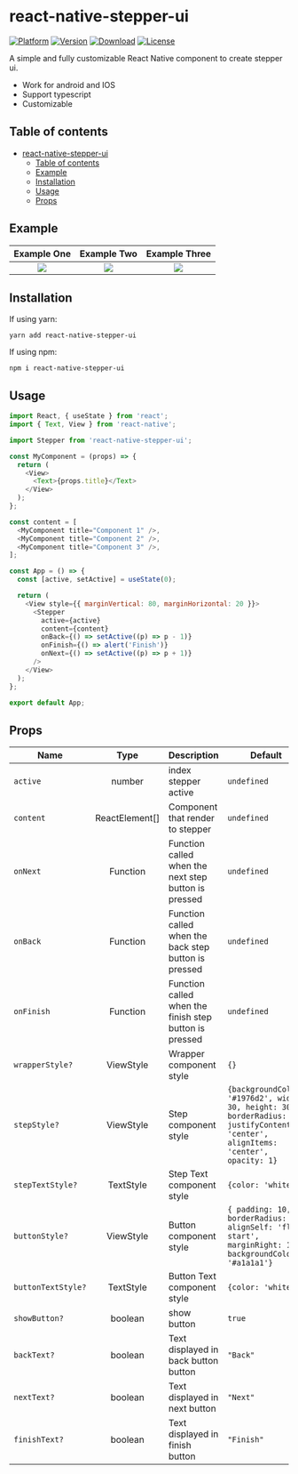 # react-native-stepper-ui

[![Platform](https://img.shields.io/badge/platform-react--native-lightgrey.svg)](http://facebook.github.io/react-native/)
[![Version](http://img.shields.io/npm/v/react-native-stepper-ui.svg)](https://www.npmjs.com/package/react-native-stepper-ui)
[![Download](http://img.shields.io/npm/dm/react-native-stepper-ui.svg)](https://www.npmjs.com/package/react-native-stepper-ui)
[![License](https://img.shields.io/badge/license-MIT-blue.svg)](https://raw.github.com/danilrafiqi/react-native-stepper-ui/master/LICENSE)

A simple and fully customizable React Native component to create stepper ui.

- Work for android and IOS
- Support typescript
- Customizable

## Table of contents

- [react-native-stepper-ui](#react-native-stepper-ui)
  - [Table of contents](#table-of-contents)
  - [Example](#example)
  - [Installation](#installation)
  - [Usage](#usage)
  - [Props](#props)

## Example

|                Example One                |                Example Two                |               Example Three               |
| :---------------------------------------: | :---------------------------------------: | :---------------------------------------: |
| ![](assets/react-native-stepper-ui-1.png) | ![](assets/react-native-stepper-ui-2.png) | ![](assets/react-native-stepper-ui-3.png) |

## Installation

If using yarn:

```
yarn add react-native-stepper-ui
```

If using npm:

```
npm i react-native-stepper-ui
```

## Usage

```javascript
import React, { useState } from 'react';
import { Text, View } from 'react-native';

import Stepper from 'react-native-stepper-ui';

const MyComponent = (props) => {
  return (
    <View>
      <Text>{props.title}</Text>
    </View>
  );
};

const content = [
  <MyComponent title="Component 1" />,
  <MyComponent title="Component 2" />,
  <MyComponent title="Component 3" />,
];

const App = () => {
  const [active, setActive] = useState(0);

  return (
    <View style={{ marginVertical: 80, marginHorizontal: 20 }}>
      <Stepper
        active={active}
        content={content}
        onBack={() => setActive((p) => p - 1)}
        onFinish={() => alert('Finish')}
        onNext={() => setActive((p) => p + 1)}
      />
    </View>
  );
};

export default App;
```

## Props

| Name               |      Type      | Description                                            | Default                                                                                                                             |
| ------------------ | :------------: | ------------------------------------------------------ | ----------------------------------------------------------------------------------------------------------------------------------- |
| `active`           |     number     | index stepper active                                   | `undefined`                                                                                                                         |
| `content`          | ReactElement[] | Component that render to stepper                       | `undefined`                                                                                                                         |
| `onNext`           |    Function    | Function called when the next step button is pressed   | `undefined`                                                                                                                         |
| `onBack`           |    Function    | Function called when the back step button is pressed   | `undefined`                                                                                                                         |
| `onFinish`         |    Function    | Function called when the finish step button is pressed | `undefined`                                                                                                                         |
| `wrapperStyle?`    |   ViewStyle    | Wrapper component style                                | `{}`                                                                                                                                |
| `stepStyle?`       |   ViewStyle    | Step component style                                   | `{backgroundColor: '#1976d2', width: 30, height: 30, borderRadius: 30, justifyContent: 'center', alignItems: 'center', opacity: 1}` |
| `stepTextStyle?`   |   TextStyle    | Step Text component style                              | `{color: 'white'}`                                                                                                                  |
| `buttonStyle?`     |   ViewStyle    | Button component style                                 | `{ padding: 10, borderRadius: 4, alignSelf: 'flex-start', marginRight: 10, backgroundColor: '#a1a1a1'}`                             |
| `buttonTextStyle?` |   TextStyle    | Button Text component style                            | `{color: 'white'}`                                                                                                                  |
| `showButton?`      |    boolean     | show button                                            | `true`                                                                                                                              |
| `backText?`        |    boolean     | Text displayed in back button button                   | `"Back"`                                                                                                                            |
| `nextText?`        |    boolean     | Text displayed in next button                          | `"Next"`                                                                                                                            |
| `finishText?`      |    boolean     | Text displayed in finish button                        | `"Finish"`                                                                                                                          |
